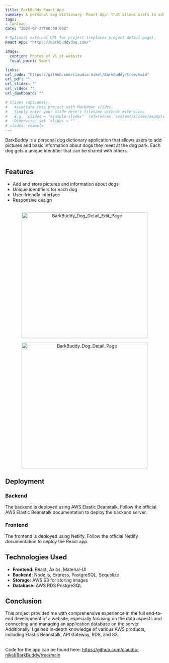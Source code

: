 ```yaml
---
title: BarkBuddy React App
summary: A personal dog dictionary `React App` that allows users to add pictures and basic information about dogs they meet at the dog park. 
tags:
- Tableau
date: "2024-07-27T00:00:00Z"

# Optional external URL for project (replaces project detail page).
React App: "https://barkbuddydog.com/"

image:
  caption: Photos of V1 of website
  focal_point: Smart

links:
url_code: "https://github.com/claudia-nikel/BarkBuddy/tree/main"
url_pdf: ""
url_slides: ""
url_video: ""
url_dashboard: ""

# Slides (optional).
#   Associate this project with Markdown slides.
#   Simply enter your slide deck's filename without extension.
#   E.g. `slides = "example-slides"` references `content/slides/example-slides.md`.
#   Otherwise, set `slides = ""`.
# slides: example
---
```


BarkBuddy is a personal dog dictionary application that allows users to add pictures and basic information about dogs they meet at the dog park. Each dog gets a unique identifier that can be shared with others. <br/><br/>


## Features

- Add and store pictures and information about dogs
- Unique identifiers for each dog
- User-friendly interface
- Responsive design <br/><br/>

<p align="center"><img src="/img/BarkBuddy_Dog_Detail_Edit_Page.png" alt="BarkBuddy_Dog_Detail_Edit_Page" width="400"/></p>

<p align="center"><img src="/img/BarkBuddy_Dog_Detail_Page.png" alt="BarkBuddy_Dog_Detail_Page" width="400"/></p>

## Deployment

### Backend

The backend is deployed using AWS Elastic Beanstalk. Follow the official AWS Elastic Beanstalk documentation to deploy the backend server.

### Frontend

The frontend is deployed using Netlify. Follow the official Netlify documentation to deploy the React app.

## Technologies Used

- **Frontend:** React, Axios, Material-UI
- **Backend:** Node.js, Express, PostgreSQL, Sequelize
- **Storage:** AWS S3 for storing images
- **Database:** AWS RDS PostgreSQL

## Conclusion
This project provided me with comprehensive experience in the full end-to-end development of a website, especially focusing on the data aspects and connecting and managing an application database on the server. Additionally, I gained in-depth knowledge of various AWS products, including Elastic Beanstalk, API Gateway, RDS, and S3.  <br/> <br/>

Code for the app can be found here: https://github.com/claudia-nikel/BarkBuddy/tree/main


